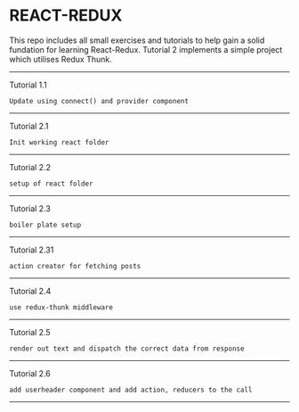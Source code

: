# REACT-REDUX


This repo includes all small exercises and tutorials to help gain a solid fundation for learning React-Redux. Tutorial 2 implements a simple project which utilises Redux Thunk.

-----------------------------------------------------------

Tutorial 1.1

    Update using connect() and provider component

-----------------------------------------------------------

Tutorial 2.1

    Init working react folder

-----------------------------------------------------------

Tutorial 2.2

    setup of react folder

-----------------------------------------------------------

Tutorial 2.3

    boiler plate setup

-----------------------------------------------------------

Tutorial 2.31

    action creator for fetching posts

-----------------------------------------------------------

Tutorial 2.4

    use redux-thunk middleware

-----------------------------------------------------------

Tutorial 2.5

    render out text and dispatch the correct data from response

-----------------------------------------------------------

Tutorial 2.6

    add userheader component and add action, reducers to the call

-----------------------------------------------------------